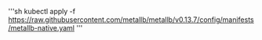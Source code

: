 '''sh
kubectl apply -f https://raw.githubusercontent.com/metallb/metallb/v0.13.7/config/manifests/metallb-native.yaml
'''
